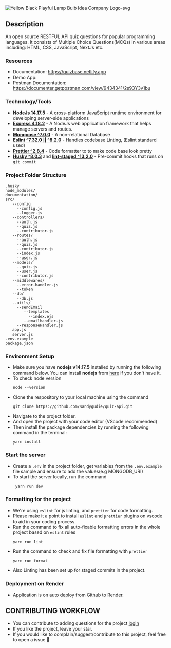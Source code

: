 ![Yellow Black Playful Lamp Bulb Idea Company Logo-svg](https://user-images.githubusercontent.com/54219127/236227772-222d3f86-e627-417a-a299-b686c44f8487.svg)


## Description

An open source RESTFUL API quiz questions for popular programming languages. It consists of Multiple Choice Questions(MCQs) in various areas including: HTML, CSS, JavaScript, NextJs etc.

### Resources

- Documentation: https://quizbase.netlify.app
- Demo App:
- Postman Documentation: https://documenter.getpostman.com/view/9434341/2s93Y3v1bu

### Technology/Tools

- [**NodeJs 14.17.5**](https://nodejs.org/en/) - A cross-platform JavaScript runtime environment for developing server-side applications
- [**Express 4.18.2**](https://expressjs.com/) - A NodeJs web application framework that helps manage servers and routes.
- [**Mongoose ^7.0.0**](https://www.mongodb.com/) - A non-relational Database
- [**Eslint ^7.32.0 || ^8.2.0**](https://eslint.org/) - Handles codebase Linting, (Eslint standard used)
- [**Prettier ^2.8.4**](https://prettier.io/) - Code formatter to to make code base look pretty
- [**Husky ^8.0.3**](https://github.com/typicode/husky) and [**lint-staged ^13.2.0**](https://github.com/okonet/lint-staged) - Pre-commit hooks that runs on `git commit`

### Project Folder Structure

```
.husky
node_modules/
documentation/
src/
   --config
     --config.js
     --logger.js
   --controllers/
     --auth.js
     --quiz.js
     --contributor.js
   --routes/
     --auth.js
     --quiz.js
     --contributor.js
     --index.js
     --user.js
   --models/
     --quiz.js
     --user.js
     --contributor.js
   --middlewares/
     --error-handler.js
     --token
   --db/
     --db.js
   --utils/
     --sendEmail
        --templates
          --index.ejs
        --emailhandler.js
     --responseHandler.js
   app.js
   server.js
.env-example
package.json
```

### Environment Setup

- Make sure you have **nodejs v14.17.5** installed by running the following command below. You can install **nodejs** from [here](https://nodejs.org/en/download/) if   you don't have it.
- To check node version
  ```
  node --version
  ```
- Clone the respository to your local machine using the command
  ```
  git clone https://github.com/sandygudie/quiz-api.git
  ```
- Navigate to the project folder.
- And open the project with your code editor (VScode recommended)
- Then install the package dependencies by running the following command in the terminal:
  ```
  yarn install
  ```

### Start the server

- Create a `.env` in the project folder, get variables from the `.env.example` file sample and ensure to add the values(e.g MONGODB_URI)
- To start the server locally, run the command
  ```
   yarn run dev
  ```

### Formatting for the project

- We're using `eslint` for js linting, and `prettier` for code formatting.
- Please make it a point to install `eslint` and `prettier` plugins on vscode to aid in your coding process.
- Run the command to fix all auto-fixable formatting errors in the whole project based on `eslint` rules
  ```
  yarn run lint
  ```
- Run the command to check and fix file formatting with `prettier`
  ```
  yarn run format
  ```
- Also Linting has been set up for staged commits in the project.

### Deployment on Render

- Application is on auto deploy from Github to Render.

## CONTRIBUTING WORKFLOW
- You can contribute to adding questions for the project [login](https://quizbase.netlify.app/login)
- If you like the project, leave your star.
- If you would like to complain/suggest/contribute to this project, feel free to open a issue :heart_decoration:

